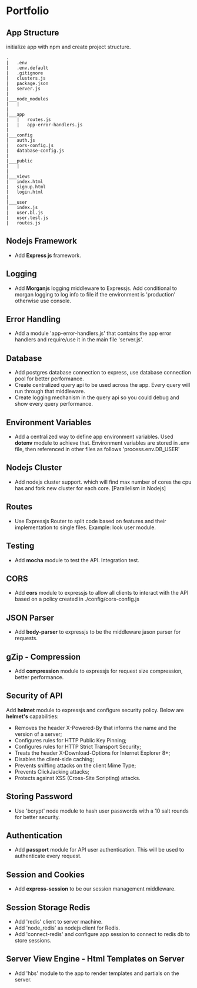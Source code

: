 # Portfolio

## App Structure
initialize app with npm and create project structure.
````
.
|   .env
|   .env.default
|   .gitignore
|   clusters.js
|   package.json
|   server.js
|
|___node_modules
|   |
|
|___app
|   |   routes.js
|   |   app-error-handlers.js
|
|___config
|   auth.js
|   cors-config.js
|   database-config.js
|
|___public
|   |
|
|___views
|   index.html
|   signup.html
|   login.html
|
|___user
|   index.js
|   user.bl.js
|   user.test.js
|   routes.js
````


## Nodejs Framework
* Add **Express js** framework.

## Logging
* Add **Morganjs** logging middleware to Expressjs. Add conditional to morgan logging to log info to file if the environment is 'production' otherwise use console.

## Error Handling
* Add a module 'app-error-handlers.js' that contains the app error handlers and require/use it in the main file 'server.js'.

## Database
* Add postgres database connection to express, use database connection pool for better performance.
* Create centralized query api to be used across the app. Every query will run through that middleware.
* Create logging mechanism in the query api so you could debug and show every query performance.

## Environment Variables
* Add a centralized way to define app environment variables. Used **dotenv** module to achieve that. Environment variables are stored in .env file, then referenced in other files as follows 'process.env.DB_USER'

## Nodejs Cluster
* Add nodejs cluster support. which will find max number of cores the cpu has and fork new cluster for each core. [Parallelism in Nodejs]

## Routes
* Use Expressjs Router to split code based on features and their implementation to single files. Example: look user module.

## Testing
* Add **mocha** module to test the API. Integration test.

## CORS
* Add **cors** module to expressjs to allow all clients to interact with the API based on a policy created in ./config/cors-config.js

## JSON Parser
* Add **body-parser** to expressjs to be the middleware jason parser for requests.

## gZip - Compression
* Add **compression** module to expressjs for request size compression, better performance.

## Security of API
  Add **helmet** module to expressjs and configure security policy. Below are **helmet's** capabilities:

* Removes the header X-Powered-By that informs the name and the version of a server;
* Configures rules for HTTP Public Key Pinning;
* Configures rules for HTTP Strict Transport Security;
* Treats the header X-Download-Options for Internet Explorer 8+;
* Disables the client-side caching;
* Prevents sniffing attacks on the client Mime Type;
* Prevents ClickJacking attacks;
* Protects against XSS (Cross-Site Scripting) attacks.

## Storing Password
* Use 'bcrypt' node module to hash user passwords with a 10 salt rounds for better security.

## Authentication
* Add **passport** module for API user authentication. This will be used to authenticate every request.

## Session and Cookies
* Add **express-session** to be our session management middleware.

## Session Storage Redis
* Add 'redis' client to server machine.
* Add 'node_redis' as nodejs client for Redis.
* Add 'connect-redis' and configure app session to connect to redis db to store sessions.

## Server View Engine - Html Templates on Server
* Add 'hbs' module to the app to render templates and partials on the server.